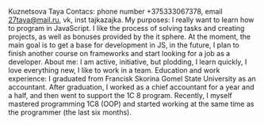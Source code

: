 Kuznetsova Taya
Contacs: phone number +375333067378, email 27taya@mail.ru, vk, inst tajkazajka.
My purposes: I really want to learn how to program in JavaScript. I like the process of solving tasks and creating projects,
as well as bonuses provided by the it sphere. At the moment, the main goal is to get a base for development in JS,
in the future, I plan to finish another course on frameworks and start looking for a job as a developer.
About me: I am active, initiative, but plodding, I learn quickly, I love everything new, I like to work in a team.
Education and work experience: I graduated from Francisk Skorina Gomel State University as an accountant. After graduation, I worked as a chief accountant for a year and a half,
and then went to support the 1C 8 program. Recently, I myself mastered programming 1C8 (OOP) and started working at the same time
as the programmer (the last six months).